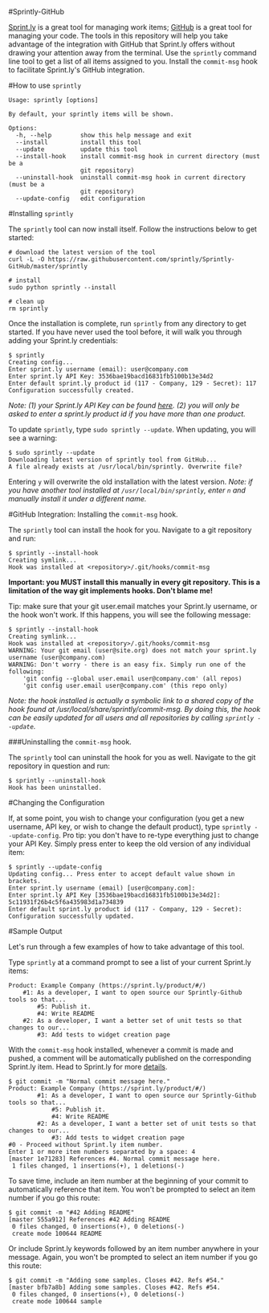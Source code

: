 #Sprintly-GitHub

[Sprint.ly](http://sprint.ly/ 'Sprint.ly') is a great tool for managing work items; [GitHub](http://github.com 'GitHub') is a great tool for managing your code. The tools in this repository will help you take advantage of the integration with GitHub that Sprint.ly offers without drawing your attention away from the terminal. Use the `sprintly` command line tool to get a list of all items assigned to you. Install the `commit-msg` hook to facilitate Sprint.ly's GitHub integration.

#How to use `sprintly`

	Usage: sprintly [options]

	By default, your sprintly items will be shown.

	Options:
	  -h, --help        show this help message and exit
	  --install         install this tool
	  --update          update this tool
	  --install-hook    install commit-msg hook in current directory (must be a
						git repository)
	  --uninstall-hook  uninstall commit-msg hook in current directory (must be a
						git repository)
	  --update-config   edit configuration

#Installing `sprintly`

The `sprintly` tool can now install itself. Follow the instructions below to get started:

	# download the latest version of the tool
	curl -L -O https://raw.githubusercontent.com/sprintly/Sprintly-GitHub/master/sprintly

	# install
	sudo python sprintly --install

	# clean up
	rm sprintly

Once the installation is complete, run `sprintly` from any directory to get started. If you have never used the tool before, it will walk you through adding your Sprint.ly credentials:

	$ sprintly
	Creating config...
	Enter sprint.ly username (email): user@company.com
	Enter sprint.ly API Key: 3536bae19bacd16831fb5100b13e34d2
	Enter default sprint.ly product id (117 - Company, 129 - Secret): 117
	Configuration successfully created.

*Note: (1) your Sprint.ly API Key can be found [here](https://sprint.ly/account/profile/). (2) you will only be asked to enter a sprint.ly product id if you have more than one product.*

To update `sprintly`, type `sudo sprintly --update`. When updating, you will see a warning:

	$ sudo sprintly --update
	Downloading latest version of sprintly tool from GitHub...
	A file already exists at /usr/local/bin/sprintly. Overwrite file?

Entering `y` will overwrite the old installation with the latest version. *Note: if you have another tool installed at `/usr/local/bin/sprintly`, enter `n` and manually install it under a different name.*

#GitHub Integration: Installing the `commit-msg` hook.

The `sprintly` tool can install the hook for you. Navigate to a git repository and run:

	$ sprintly --install-hook
	Creating symlink...
	Hook was installed at <repository>/.git/hooks/commit-msg

**Important: you MUST install this manually in every git repository. This is a limitation of the way git implements hooks. Don't blame me!**

Tip: make sure that your git user.email matches your Sprint.ly username, or the hook won't work. If this happens, you will see the following message:

	$ sprintly --install-hook
	Creating symlink...
	Hook was installed at <repository>/.git/hooks/commit-msg
	WARNING: Your git email (user@site.org) does not match your sprint.ly username (user@company.com)
	WARNING: Don't worry - there is an easy fix. Simply run one of the following:
		'git config --global user.email user@company.com' (all repos)
		'git config user.email user@company.com' (this repo only)

*Note: the hook installed is actually a symbolic link to a shared copy of the hook found at /usr/local/share/sprintly/commit-msg. By doing this, the hook can be easily updated for all users and all repositories by calling `sprintly --update`.*

###Uninstalling the `commit-msg` hook.

The `sprintly` tool can uninstall the hook for you as well. Navigate to the git repository in question and run:

	$ sprintly --uninstall-hook
	Hook has been uninstalled.

#Changing the Configuration

If, at some point, you wish to change your configuration (you get a new username, API key, or wish to change the default product), type `sprintly --update-config`. Pro tip: you don't have to re-type everything just to change your API Key. Simply press enter to keep the old version of any individual item:

	$ sprintly --update-config
	Updating config... Press enter to accept default value shown in brackets.
	Enter sprint.ly username (email) [user@company.com]:
	Enter sprint.ly API Key [3536bae19bacd16831fb5100b13e34d2]: 5c11931f26b4c5f6a435983d1a734839
	Enter default sprint.ly product id (117 - Company, 129 - Secret):
	Configuration successfully updated.

#Sample Output

Let's run through a few examples of how to take advantage of this tool.

Type `sprintly` at a command prompt to see a list of your current Sprint.ly items:

	Product: Example Company (https://sprint.ly/product/#/)
		#1: As a developer, I want to open source our Sprintly-Github tools so that...
			#5: Publish it.
			#4: Write README
		#2: As a developer, I want a better set of unit tests so that changes to our...
			#3: Add tests to widget creation page

With the `commit-msg` hook installed, whenever a commit is made and pushed, a comment will be automatically published on the corresponding Sprint.ly item. Head to Sprint.ly for more [details](http://support.sprint.ly/kb/integration/available-scmvcs-commands 'Sprint.ly SCM/VCS Commands').

	$ git commit -m "Normal commit message here."
	Product: Example Company (https://sprint.ly/product/#/)
			#1: As a developer, I want to open source our Sprintly-Github tools so that...
				#5: Publish it.
				#4: Write README
			#2: As a developer, I want a better set of unit tests so that changes to our...
				#3: Add tests to widget creation page
	#0 - Proceed without Sprint.ly item number.
	Enter 1 or more item numbers separated by a space: 4
	[master 1e71283] References #4. Normal commit message here.
	 1 files changed, 1 insertions(+), 1 deletions(-)

To save time, include an item number at the beginning of your commit to automatically reference that item. You won't be prompted to select an item number if you go this route:

	$ git commit -m "#42 Adding README"
	[master 555a912] References #42 Adding README
	 0 files changed, 0 insertions(+), 0 deletions(-)
	 create mode 100644 README

Or include Sprint.ly keywords followed by an item number anywhere in your message. Again, you won't be prompted to select an item number if you go this route:

	$ git commit -m "Adding some samples. Closes #42. Refs #54."
	[master bfb7a8b] Adding some samples. Closes #42. Refs #54.
	 0 files changed, 0 insertions(+), 0 deletions(-)
	 create mode 100644 sample
	 
